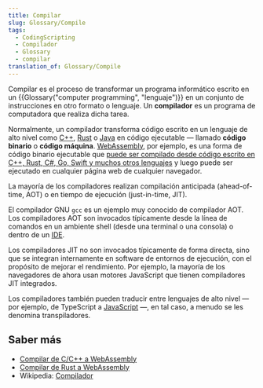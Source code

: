 ```yaml
---
title: Compilar
slug: Glossary/Compile
tags:
  - CodingScripting
  - Compilador
  - Glossary
  - compilar
translation_of: Glossary/Compile
---
```


Compilar es el proceso de transformar un programa informático escrito en un {{Glossary("computer programming", "lenguaje")}} en un conjunto de instrucciones en otro formato o lenguaje. Un **compilador** es un programa de computadora que realiza dicha tarea.

Normalmente, un compilador transforma código escrito en un lenguaje de alto nivel como [C++](https://es.wikipedia.org/wiki/C++), [Rust](https://es.wikipedia.org/wiki/Rust_(lenguaje_de_programaci%C3%B3n)) o [Java](https://es.wikipedia.org/wiki/Java_(lenguaje_de_programaci%C3%B3n)) en código ejecutable — llamado **código binario** o **código máquina**. [WebAssembly](/es/docs/WebAssembly), por ejemplo, es una forma de código binario ejecutable que [puede ser compilado desde código escrito en C++, Rust, C#, Go, Swift y muchos otros lenguajes](https://webassembly.org/getting-started/developers-guide/) y luego puede ser ejecutado en cualquier página web de cualquier navegador.

La mayoría de los compiladores realizan compilación anticipada (ahead-of-time, AOT) o en tiempo de ejecución (just-in-time, JIT).

El compilador GNU `gcc` es un ejemplo muy conocido de compilador AOT. Los compiladores AOT son invocados típicamente desde la línea de comandos en un ambiente shell (desde una terminal o una consola) o dentro de un [IDE](/es/docs/Glossary/IDE).

Los compiladores JIT no son invocados típicamente de forma directa, sino que se integran internamente en software de entornos de ejecución, con el propósito de mejorar el rendimiento. Por ejemplo, la mayoría de los navegadores de ahora usan motores JavaScript que tienen compiladores JIT integrados.

Los compiladores también pueden traducir entre lenguajes de alto nivel — por ejemplo, de TypeScript a [JavaScript](/es/docs/Glossary/JavaScript) —, en tal caso, a menudo se les denomina transpiladores.

## Saber más

- [Compilar de C/C++ a WebAssembly](/en-US/docs/WebAssembly/C_to_wasm)
- [Compilar de Rust a WebAssembly](/en-US/docs/WebAssembly/Rust_to_wasm)
- Wikipedia: [Compilador](https://es.wikipedia.org/wiki/Compilador)
